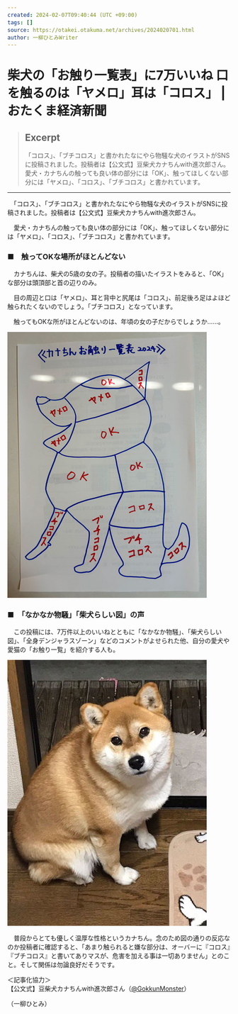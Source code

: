 ```yaml
---
created: 2024-02-07T09:40:44 (UTC +09:00)
tags: []
source: https://otakei.otakuma.net/archives/2024020701.html
author: 一柳ひとみWriter
---
```


# 柴犬の「お触り一覧表」に7万いいね 口を触るのは「ヤメロ」耳は「コロス」 | おたくま経済新聞

> ## Excerpt
> 「コロス」、「ブチコロス」と書かれたなにやら物騒な犬のイラストがSNSに投稿されました。投稿者は【公文式】豆柴犬カナちんwith進次郎さん。愛犬・カナちんの触っても良い体の部分には「OK」、触ってほしくない部分には「ヤメロ」、「コロス」、「ブチコロス」と書かれています。

---
　「コロス」、「ブチコロス」と書かれたなにやら物騒な犬のイラストがSNSに投稿されました。投稿者は【公文式】豆柴犬カナちんwith進次郎さん。

　愛犬・カナちんの触っても良い体の部分には「OK」、触ってほしくない部分には「ヤメロ」、「コロス」、「ブチコロス」と書かれています。

### ■　触ってOKな場所がほとんどない

　カナちんは、柴犬の5歳の女の子。投稿者の描いたイラストをみると、「OK」な部分は頭頂部と首の辺りのみ。

　目の周辺と口は「ヤメロ」、耳と背中と尻尾は「コロス」、前足後ろ足はよほど触られたくないのでしょう。「ブチコロス」となっています。

　触ってもOKな所がほとんどないのは、年頃の女の子だからでしょうか……。

[![カナちんお触り一覧表2024最新版](%E6%9F%B4%E7%8A%AC%E3%81%AE%E3%80%8C%E3%81%8A%E8%A7%A6%E3%82%8A%E4%B8%80%E8%A6%A7%E8%A1%A8%E3%80%8D%E3%81%AB7%E4%B8%87%E3%81%84%E3%81%84%E3%81%AD%20%E5%8F%A3%E3%82%92%E8%A7%A6%E3%82%8B%E3%81%AE%E3%81%AF%E3%80%8C%E3%83%A4%E3%83%A1%E3%83%AD%E3%80%8D%E8%80%B3%E3%81%AF%E3%80%8C%E3%82%B3%E3%83%AD%E3%82%B9%E3%80%8D%20%20%E3%81%8A%E3%81%9F%E3%81%8F%E3%81%BE%E7%B5%8C%E6%B8%88%E6%96%B0%E8%81%9E/shibainu_osawariitiran_03.jpg)](https://otakei.otakuma.net/?attachment_id=3000232)

### ■　「なかなか物騒」「柴犬らしい図」の声

　この投稿には、7万件以上のいいねとともに「なかなか物騒」、「柴犬らしい図」、「全身デンジャラスゾーン」などのコメントがよせられた他、自分の愛犬や愛猫の「お触り一覧」を紹介する人も。

[![カナちんは、柴犬の5歳の女の子](%E6%9F%B4%E7%8A%AC%E3%81%AE%E3%80%8C%E3%81%8A%E8%A7%A6%E3%82%8A%E4%B8%80%E8%A6%A7%E8%A1%A8%E3%80%8D%E3%81%AB7%E4%B8%87%E3%81%84%E3%81%84%E3%81%AD%20%E5%8F%A3%E3%82%92%E8%A7%A6%E3%82%8B%E3%81%AE%E3%81%AF%E3%80%8C%E3%83%A4%E3%83%A1%E3%83%AD%E3%80%8D%E8%80%B3%E3%81%AF%E3%80%8C%E3%82%B3%E3%83%AD%E3%82%B9%E3%80%8D%20%20%E3%81%8A%E3%81%9F%E3%81%8F%E3%81%BE%E7%B5%8C%E6%B8%88%E6%96%B0%E8%81%9E/shibainu_osawariitiran_02.jpg)](https://otakei.otakuma.net/?attachment_id=3000233)

　普段からとても優しく温厚な性格というカナちん。念のため図の通りの反応なのか投稿者に確認すると、「あまり触られると嫌な部分は、オーバーに『コロス』『ブチコロス』と書いてありマスが、危害を加える事は一切ありません」とのこと。そして関係は勿論良好だそうです。

＜記事化協力＞  
【公文式】豆柴犬カナちんwith進次郎さん（[@GokkunMonster](https://twitter.com/GokkunMonster)）

（一柳ひとみ）
